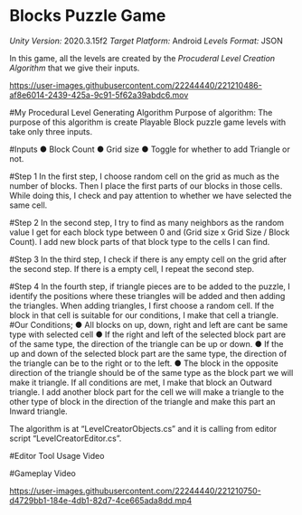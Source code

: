 # Blocks Puzzle Game

*Unity Version:* 2020.3.15f2
*Target Platform:* Android
*Levels Format:* JSON

In this game, all the levels are created by the *Procuderal Level Creation Algorithm* that we give their inputs.


https://user-images.githubusercontent.com/22244440/221210486-af8e6014-2439-425a-9c91-5f62a39abdc6.mov


#My Procedural Level Generating Algorithm
Purpose of algorithm: The purpose of this algorithm is create Playable Block puzzle game
levels with take only three inputs.

#Inputs
● Block Count
● Grid size
● Toggle for whether to add Triangle or not.

#Step 1
In the first step, I choose random cell on the grid as much as the number of blocks. Then I
place the first parts of our blocks in those cells. While doing this, I check and pay attention to
whether we have selected the same cell.

#Step 2
In the second step, I try to find as many neighbors as the random value I get for each block
type between 0 and (Grid size x Grid Size / Block Count). I add new block parts of that block
type to the cells I can find.

#Step 3
In the third step, I check if there is any empty cell on the grid after the second step. If there
is a empty cell, I repeat the second step.

#Step 4
In the fourth step, if triangle pieces are to be added to the puzzle, I identify the positions
where these triangles will be added and then adding the triangles.
When adding triangles, I first choose a random cell. If the block in that cell is suitable for our
conditions, I make that cell a triangle.
#Our Conditions;
● All blocks on up, down, right and left are cant be same type with selected cell
● If the right and left of the selected block part are of the same type, the direction of
the triangle can be up or down.
● If the up and down of the selected block part are the same type, the direction of the
triangle can be to the right or to the left.
● The block in the opposite direction of the triangle should be of the same type as the
block part we will make it triangle.
If all conditions are met, I make that block an Outward triangle. I add another block part for
the cell we will make a triangle to the other type of block in the direction of the triangle and
make this part an Inward triangle.

The algorithm is at “LevelCreatorObjects.cs” and it is calling from editor script
“LevelCreatorEditor.cs”.

#Editor Tool Usage Video

#Gameplay Video


https://user-images.githubusercontent.com/22244440/221210750-d4729bb1-184e-4db1-82d7-4ce665ada8dd.mp4


